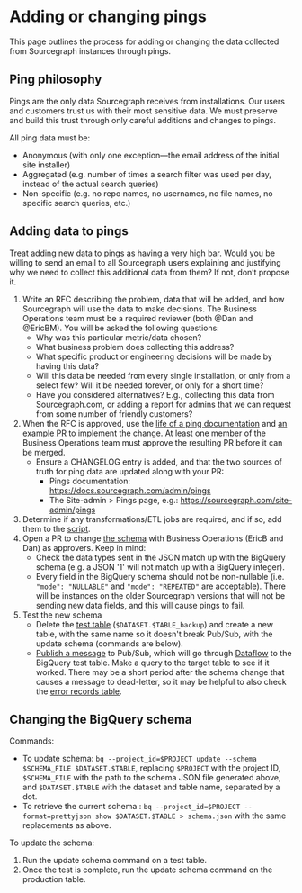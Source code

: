 # Adding or changing pings

This page outlines the process for adding or changing the data collected from Sourcegraph instances through pings.

## Ping philosophy

Pings are the only data Sourcegraph receives from installations. Our users and customers trust us with their most sensitive data. We must preserve and build this trust through only careful additions and changes to pings.

All ping data must be:

- Anonymous (with only one exception—the email address of the initial site installer)
- Aggregated (e.g. number of times a search filter was used per day, instead of the actual search queries)
- Non-specific (e.g. no repo names, no usernames, no file names, no specific search queries, etc.)

## Adding data to pings

Treat adding new data to pings as having a very high bar. Would you be willing to send an email to all Sourcegraph users explaining and justifying why we need to collect this additional data from them? If not, don’t propose it.

1. Write an RFC describing the problem, data that will be added, and how Sourcegraph will use the data to make decisions. The Business Operations team must be a required reviewer (both @Dan and @EricBM). 
You will be asked the following questions:
    - Why was this particular metric/data chosen?
    - What business problem does collecting this address?
    - What specific product or engineering decisions will be made by having this data?
    - Will this data be needed from every single installation, or only from a select few? Will it be needed forever, or only for a short time?
    - Have you considered alternatives? E.g., collecting this data from Sourcegraph.com, or adding a report for admins that we can request from some number of friendly customers?
2. When the RFC is approved, use the [life of a ping documentation](https://docs.sourcegraph.com/dev/architecture/life-of-a-ping) and [an example PR](https://github.com/sourcegraph/sourcegraph/pull/8374) to implement the change. At least one member of the Business Operations team must approve the resulting PR before it can be merged.
    - Ensure a CHANGELOG entry is added, and that the two sources of truth for ping data are updated along with your PR:
      - Pings documentation: https://docs.sourcegraph.com/admin/pings
      - The Site-admin > Pings page, e.g.: https://sourcegraph.com/site-admin/pings
3. Determine if any transformations/ETL jobs are required, and if so, add them to the [script](https://console.cloud.google.com/storage/browser/_details/sg-analytics-data/dataflow/pipelines/udf/transform.js?project=telligentsourcegraph&authuser=0&angularJsUrl=%2Fstorage%2Fbrowser%2F_details%2Fsg-analytics-data%2Fdataflow%2Fpipelines%2Fudf%2Ftransform.js%3Fproject%3Dtelligentsourcegraph%26authuser%3D1).
4. Open a PR to change [the schema](https://github.com/sourcegraph/analytics/tree/master/BigQuery%20Schemas) with Business Operations (EricB and Dan) as approvers. Keep in mind:
	- Check the data types sent in the JSON match up with the BigQuery schema (e.g. a JSON '1' will not match up with a BigQuery integer). 
	- Every field in the BigQuery schema should not be non-nullable (i.e. `"mode": "NULLABLE"` and `"mode": "REPEATED"` are acceptable). There will be instances on the older Sourcegraph versions that will not be sending new data fields, and this will cause pings to fail.
5. Test the new schema
	- Delete the [test table](https://bigquery.cloud.google.com/table/telligentsourcegraph:sourcegraph_analytics.update_checks_backup?pli=1) (`$DATASET.$TABLE_backup`) and create a new table, with the same name so it doesn't break Pub/Sub, with the update schema (commands are below). 
	- [Publish a message](https://console.cloud.google.com/cloudpubsub/topic/detail/server-update-checks-test?project=telligentsourcegraph) to Pub/Sub, which will go through [Dataflow](https://console.cloud.google.com/dataflow/jobs/us-central1/2020-02-28_09_44_54-15810172927534693373?project=telligentsourcegraph&organizationId=1006954638239) to the BigQuery test table. Make a query to the target table to see if it worked. There may be a short period after the schema change that causes a message to dead-letter, so it may be helpful to also check the [error records table](https://bigquery.cloud.google.com/table/telligentsourcegraph:sourcegraph_analytics.update_checks_test_error_records?pli=1).

## Changing the BigQuery schema

Commands:
- To update schema: `bq --project_id=$PROJECT update --schema $SCHEMA_FILE $DATASET.$TABLE`, replacing `$PROJECT` with the project ID, `$SCHEMA_FILE` with the path to the schema JSON file generated above, and `$DATASET.$TABLE` with the dataset and table name, separated by a dot. 
- To retrieve the current schema : `bq --project_id=$PROJECT --format=prettyjson show $DATASET.$TABLE > schema.json` with the same replacements as above. 

To update the schema: 
1. Run the update schema command on a test table.
2. Once the test is complete, run the update schema command on the production table. 
